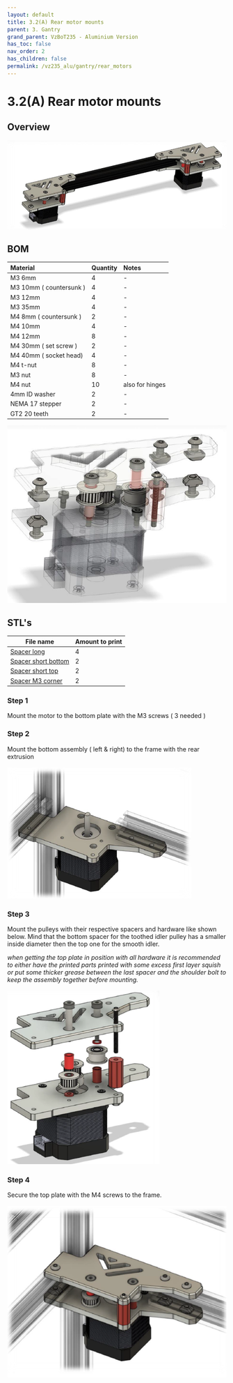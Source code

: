 ```yaml
---
layout: default
title: 3.2(A) Rear motor mounts
parent: 3. Gantry
grand_parent: VzBoT235 - Aluminium Version
has_toc: false
nav_order: 2
has_children: false
permalink: /vz235_alu/gantry/rear_motors
---
```

# 3.2(A) Rear motor mounts

## Overview

![Overview](../../assets/images/manual/vz235_alu/gantry/rear_motors/overview.png)

## BOM

| Material        | Quantity          | Notes |
|:-------------|:------------------|:------|
| M3 6mm           | 4 | - |
| M3 10mm ( countersunk ) | 4 | - |
| M3 12mm | 4 | - |
| M3 35mm | 4 | - |
| M4 8mm ( countersunk ) | 2 | - |
| M4 10mm | 4 | - |
| M4 12mm | 8 | - |
| M4 30mm ( set screw ) | 2 | - |
| M4 40mm ( socket head) | 4 | - |
| M4 t-nut | 8 | - |
| M3 nut | 8 | - |
| M4 nut | 10 | also for hinges |
| 4mm ID washer | 2 | - |
| NEMA 17 stepper | 2 | - |
| GT2 20 teeth | 2 | - |

![Details](../../assets/images/manual/vz235_alu/gantry/rear_motors/details.png)

## STL's

| File name | Amount to print |
|-----------|-----------------|
| <a href="https://github.com/VzBoT3D/VzBoT-Vz235/blob/main/Assemblies%20%26%20STL/Frame/Frame%20brace.stl" target="_blank">Spacer long</a> | 4 |
| <a href="https://github.com/VzBoT3D/VzBoT-Vz235/blob/main/Assemblies%20%26%20STL/Frame/Frame%20brace.stl" target="_blank">Spacer short bottom</a> | 2 |
| <a href="https://github.com/VzBoT3D/VzBoT-Vz235/blob/main/Assemblies%20%26%20STL/Frame/Frame%20brace.stl" target="_blank">Spacer short top</a> | 2 |
| <a href="https://github.com/VzBoT3D/VzBoT-Vz235/blob/main/Assemblies%20%26%20STL/Frame/Frame%20brace.stl" target="_blank">Spacer M3 corner</a> | 2 |

### Step 1

Mount the motor to the bottom plate with the M3 screws ( 3 needed )

### Step 2
Mount the bottom assembly ( left & right) to the frame with the rear extrusion<br><br>
![Step 2](../../assets/images/manual/vz235_alu/gantry/rear_motors/step2.png)

### Step 3
Mount the pulleys with their respective spacers and hardware like shown below. Mind that the bottom spacer for the toothed idler pulley has a smaller inside diameter then the top one for the smooth idler.<br>

*when getting the top plate in position with all hardware it is recommended to either have the printed parts printed with some excess first layer squish or put some thicker grease between the last spacer and the shoulder bolt to keep the assembly together before mounting.*<br><br>
![Step 3](../../assets/images/manual/vz235_alu/gantry/rear_motors/step3.png)

### Step 4
Secure the top plate with the M4 screws to the frame.<br><br>
![Step 4](../../assets/images/manual/vz235_alu/gantry/rear_motors/step4.png)
